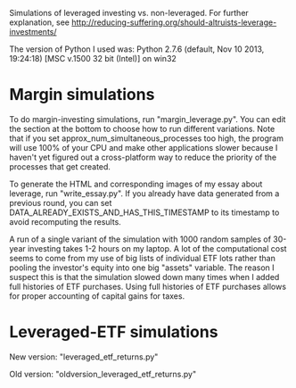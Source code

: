 Simulations of leveraged investing vs. non-leveraged. For further explanation, see http://reducing-suffering.org/should-altruists-leverage-investments/

The version of Python I used was:
Python 2.7.6 (default, Nov 10 2013, 19:24:18) [MSC v.1500 32 bit (Intel)] on win32

# Margin simulations

To do margin-investing simulations, run "margin_leverage.py". You can edit the section at the bottom to choose how to run different variations. Note that if you set approx_num_simultaneous_processes too high, the program will use 100% of your CPU and make other applications slower because I haven't yet figured out a cross-platform way to reduce the priority of the processes that get created.

To generate the HTML and corresponding images of my essay about leverage, run "write_essay.py". If you already have data generated from a previous round, you can set DATA_ALREADY_EXISTS_AND_HAS_THIS_TIMESTAMP to its timestamp to avoid recomputing the results.

A run of a single variant of the simulation with 1000 random samples of 30-year investing takes 1-2 hours on my laptop. A lot of the computational cost seems to come from my use of big lists of individual ETF lots rather than pooling the investor's equity into one big "assets" variable. The reason I suspect this is that the simulation slowed down many times when I added full histories of ETF purchases. Using full histories of ETF purchases allows for proper accounting of capital gains for taxes.

# Leveraged-ETF simulations

New version: "leveraged_etf_returns.py"

Old version: "oldversion_leveraged_etf_returns.py"
